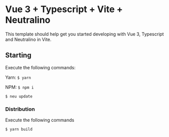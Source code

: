 # **Vue 3 + Typescript + Vite + Neutralino**

This template should help get you started developing with Vue 3, Typescript and Neutralino in Vite.

## **Starting**
Execute the following commands:

Yarn: ```$ yarn```

NPM: ```$ npm i```

```$ neu update```

### **Distribution**
Execute the following commands

```$ yarn build```